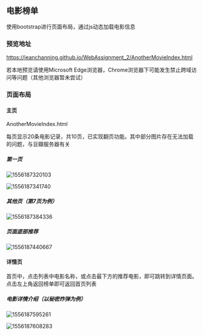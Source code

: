 ## 电影榜单

使用bootstrap进行页面布局，通过js动态加载电影信息

### 预览地址

https://jeanchanning.github.io/WebAssignment_2/AnotherMovieIndex.html

若本地预览请使用Microsoft Edge浏览器，Chrome浏览器下可能发生禁止跨域访问等问题（其他浏览器暂未尝试）

### 页面布局

#### 主页

AnotherMovieIndex.html

每页显示20条电影记录，共10页，已实现翻页功能。其中部分图片存在无法加载的问题，与豆瓣服务器有关

##### 第一页

![1556187320103](C:\Users\Teng_MY\AppData\Roaming\Typora\typora-user-images\1556187320103.png)

![1556187341740](C:\Users\Teng_MY\AppData\Roaming\Typora\typora-user-images\1556187341740.png)

##### 其他页（第7页为例）

![1556187384336](C:\Users\Teng_MY\AppData\Roaming\Typora\typora-user-images\1556187384336.png)

##### 页面底部推荐

![1556187440667](C:\Users\Teng_MY\AppData\Roaming\Typora\typora-user-images\1556187440667.png)

#### 详情页

首页中，点击列表中电影名称，或点击最下方的推荐电影，即可跳转到详情页面。点击左上角返回榜单即可返回首页列表

##### 电影详情介绍（以秘密炸弹为例）

![1556187595261](C:\Users\Teng_MY\AppData\Roaming\Typora\typora-user-images\1556187595261.png)

![1556187608283](C:\Users\Teng_MY\AppData\Roaming\Typora\typora-user-images\1556187608283.png)